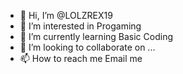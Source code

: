 - 👋 Hi, I’m @LOLZREX19
- 👀 I’m interested in Progaming
- 🌱 I’m currently learning Basic Coding
- 💞️ I’m looking to collaborate on ...
- 📫 How to reach me Email me

<!---
LOLZREX19/LOLZREX19 is a ✨ special ✨ repository because its `README.md` (this file) appears on your GitHub profile.
You can click the Preview link to take a look at your changes.
--->
